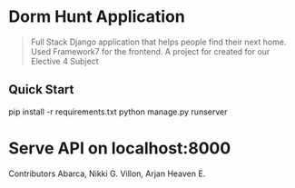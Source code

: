 # Dorm Hunt Application
> Full Stack Django application that helps people find their next home.
> Used Framework7 for the frontend.
> A project for created for our Elective 4 Subject

## Quick Start
pip install -r requirements.txt
python manage.py runserver

# Serve API on localhost:8000

Contributors
Abarca, Nikki G.
Villon, Arjan Heaven E.
